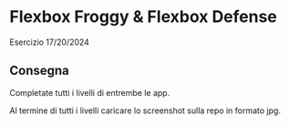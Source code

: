 Flexbox Froggy & Flexbox Defense
===
Esercizio 17/20/2024
## Consegna
Completate tutti i livelli di entrembe le app.

Al termine di tutti i livelli caricare lo screenshot sulla repo in formato jpg.